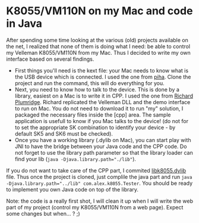 K8055/VM110N on my Mac and code in Java
=====

After spending some time looking at the various (old) projects available on the net, I realized that none of them is doing what I need: be able to control my Velleman K8055/VM110N from my Mac. Thus I decided to write my own interface based on several findings.

* First things you'll need is the kext file: your Mac needs to know what is the USB device which is connected. I used the one from [piha](https://github.com/piha/k8055-mac-codeless-kext). Clone the project and run the command, this will do everything for you.
* Next, you need to know how to talk to the device. This is done by a library, easiest on a Mac is to write it in CPP. I used the one from [Richard Plumridge](http://sourceforge.net/projects/k8055usbosx/). Richard replicated the Velleman DLL and the demo interface to run on Mac. You do not need to download it to run "my" solution, I packaged the necessary files inside the [cpp] area. The sample application is usefull to know if you Mac talks to the device! (do not for to set the appropriate SK combination to identify your device - by default SK5 and SK6 must be checked).
* Once you have a working library (.dylib on Mac), you can start play with JNI to have the bridge between your Java code and the CPP code. Do not forget to use the library path parameter so that the library loader can find your lib (`java -Djava.library.path="./lib"`).

If you do not want to take care of the CPP part, I commited [libk8055.dylib](java/lib/libk8055.dylib) file. Thus once the project is cloned, just complile the java part and run `java -Djava.library.path="../lib" com.alex.k8055.Tester`. You should be ready to implement you own Java code on top of the library.

Note: the code is a really first shot, I will clean it up when I will write the web part of my project (control my K8055/VM110N from a web page). Expect some changes but when... ? ;)

